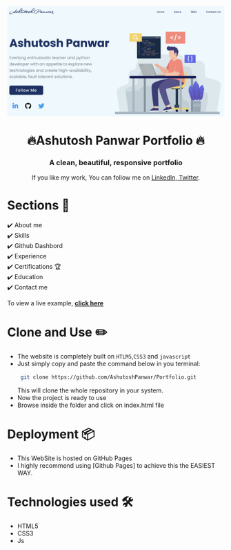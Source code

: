 <p align="center"> 
    <img src="img/thumbnail.png" align="center" ></img>
</p>

<h1 align="center"> 🔥Ashutosh Panwar Portfolio 🔥 </h1> 
<h3 align="center"> A clean, beautiful, responsive portfolio</h3>

<p align="center">If you like my work, You can follow me on <a href="https://www.linkedin.com/in/ashutosh-panwar1100/">LinkedIn</a>,<a href="https://twitter.com/Ashu_Panwar1100"> Twitter</a>.</p>

# Sections 🌈

✔️ About me\
✔️ Skills \
✔️ Github Dashbord\
✔️ Experience\
✔️ Certifications 🏆\
✔️ Education\
✔️ Contact me

To view a live example, **[click here](http://ashutoshpanwar.me/Portfolio/)**

# Clone and Use ✏️

-   The website is completely built on `HTLM5`,`CSS3` and `javascript`
-   Just simply copy and paste the command below in you terminal:
    ```bash
     git clone https://github.com/AshutoshPanwar/Portfolio.git
    ```
    This will clone the whole repository in your system.
-   Now the project is ready to use
-   Browse inside the folder and click on index.html file

# Deployment 📦

-   This WebSite is hosted on GitHub Pages
-   I highly recommend using [Github Pages] to achieve this the EASIEST WAY.

# Technologies used 🛠️

-   HTML5
-   CSS3
-   Js

